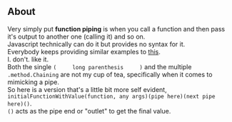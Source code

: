## About     
Very simply put **function piping** is when you call a function and then pass it's output to another one (calling it) and so on.      
Javascript technically can do it but provides no syntax for it.      
Everybody keeps providing similar examples to [this](https://medium.com/@ian_grubb/function-piping-in-javascript-a125b0876a2b).      
I. don't. like it.        
Both the single `(     long parenthesis     )` and the multiple `.method.Chaining` are not my cup of tea, specifically when it comes to mimicking a pipe.       
So here is a version that's a little bit more self evident, `initialFunctionWithValue(function, any args)(pipe here)(next pipe here)()`.     
`()` acts as the pipe end or "outlet" to get the final value.
